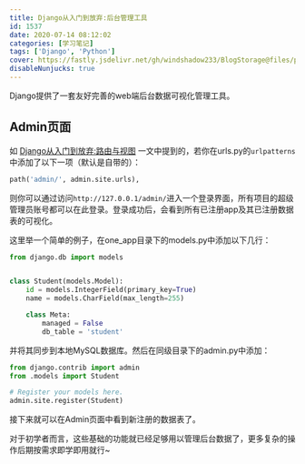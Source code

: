 ```yaml
---
title: Django从入门到放弃:后台管理工具
id: 1537
date: 2020-07-14 08:12:02
categories: [学习笔记]
tags: ['Django', 'Python']
cover: https://fastly.jsdelivr.net/gh/windshadow233/BlogStorage@files/png/7ce750f21a1a949f693f82901be584a4.png
disableNunjucks: true
---
```


Django提供了一套友好完善的web端后台数据可视化管理工具。

## Admin页面


如 [Django从入门到放弃:路由与视图](https://blog.fyz666.xyz/blog/1456/) 一文中提到的，若你在urls.py的`urlpatterns`中添加了以下一项（默认是自带的）：

```python
path('admin/', admin.site.urls),
```

则你可以通过访问`http://127.0.0.1/admin/`进入一个登录界面，所有项目的超级管理员账号都可以在此登录。登录成功后，会看到所有已注册app及其已注册数据表的可视化。


这里举一个简单的例子，在one_app目录下的models.py中添加以下几行：

```python
from django.db import models


class Student(models.Model):
    id = models.IntegerField(primary_key=True)
    name = models.CharField(max_length=255)

    class Meta:
        managed = False
        db_table = 'student'
```

并将其同步到本地MySQL数据库。然后在同级目录下的admin.py中添加：

```python
from django.contrib import admin
from .models import Student

# Register your models here.
admin.site.register(Student)
```

接下来就可以在Admin页面中看到新注册的数据表了。


对于初学者而言，这些基础的功能就已经足够用以管理后台数据了，更多复杂的操作后期按需求即学即用就行~
